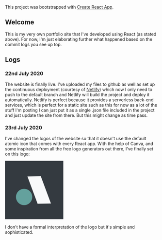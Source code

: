 This project was bootstrapped with [Create React App](https://github.com/facebook/create-react-app).

## Welcome
This is my very own portfolio site that I've developed using React (as stated above). For now, I'm just elaborating further what happened based on the commit logs you see up top.

## Logs

### 22nd July 2020
The website is finally live. I've uploaded my files to github as well as set up the continuous deployment (courtesy of [Netlify](https://www.netlify.com/)) which now I only need to push to the default branch and Netlify will build the project and deploy it automatically. Netlify is perfect because it provides a serverless back-end services, which is perfect for a static site such as this for now as a lot of the stuff I'm posting I can just put it as a single .json file included in the project and just update the site from there. But this might change as time pass.

### 23rd July 2020
I've changed the logos of the website so that it doesn't use the default atomic icon that comes with every React app. With the help of Canva, and some inspiration from all the free logo generators out there, I've finally set on this logo:

![Logo of the web app](/public/amrllkmn192.png)

I don't have a formal interpretation of the logo but it's simple and sophisticated.
